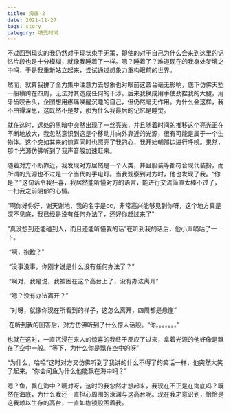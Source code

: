 ```yaml
---
title: 海底-2
date: 2021-11-27
tags: story
category: 填充时间
---
```


​		不过回到现实的我仍然对于现状束手无策，即使的对于自己为什么会来到这里的记忆片段也是十分模糊，就像我睡着了一样。嗯？睡着了？难道现在的我身处梦境之中吗，于是我重新站立起来，尝试通过想象力重构眼前的世界。

​		然而，就算我拼了全力集中注意力去想象也对眼前这圆台毫无影响，底下仿佛天堑一般横跨在四周，无法对其造成任何的干涉。后来我换成用手使劲捏我的大腿，用牙齿咬舌头，企图想用疼痛唤醒沉睡的自己，但仍然毫无作用。为什么会这样，我不由得深思，这既然不是梦，那为什么我最后的记忆是睡觉。

​		就在这时，远处的黑暗中突然出现了一丝亮光，并且随着时间的推移这个亮光正在不断地放大，我忽然意识到这是个移动并向外靠近的光源，很有可能是属于一个生物体。这个突如其来的惊喜同时也照亮了我的心，我开始朝那边进行呼唤。果然，那个光源仿佛听到了我声音般加速赶来。

​		随着对方不断靠近，我发现对方居然是一个人类，并且服装等都符合现代装扮，而所谓的光源也不过是一个当代的手电灯。当我观察到对方时，他也发现了我。“你是？”这句话令我狂喜，我居然能听懂对方的语言，能进行交流简直太棒不过了，一扫我之前阴郁的心情。

​		“啊你好你好，谢天谢地，我的名字是cc，非常高兴能够见到你呀，这个地方真是深不见底，我已经是没有任何办法了，还好你赶过来了”

​		“真没想到还能碰到人，而且还能听懂我的话”在听到我的话后，他小声嘀咕了一下。

​		“啊，抱歉？”

​		“没事没事，你刚才说是什么没有任何办法了？”

​		“啊对，我是说，我被困在这个高台上了，没有办法离开”

​		“嗯？没有办法离开？”

​		“对呀，就像你现在所看到的样子，这怎么离开，四周都是悬崖”

​		在听到我的回答后，对方仿佛听到了什么惊人话般。“你。。。。。。。”

​		也就在这时，一直沉浸在来人的惊喜的我终于反应了过来，拿着光源的他好像是飘在了空中一般。“等下，为什么你是飘在空中的呀”

​		“为什么，哈哈”这时对方又仿佛听到了我讲的什么不得了的笑话一样，他突然大笑了起来。“你会问鱼为什么他能飘在海中吗？”

​		嗯？鱼，飘在海中？啊对呀，这时的我忽然才想起来，我现在不正是在海底吗？既然在海底，为什么我还一直担心周围的深渊与这高台呢。现在我才意识到，恰恰是这我赖以生存的高台，一直如枷锁般困着我。

